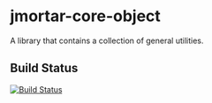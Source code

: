 # jmortar-core-object
A library that contains a collection of general utilities.

## Build Status

[![Build Status](https://travis-ci.org/logitopia/jmortar-core-object.svg?branch=master)](https://travis-ci.org/logitopia/jmortar-core-object)

